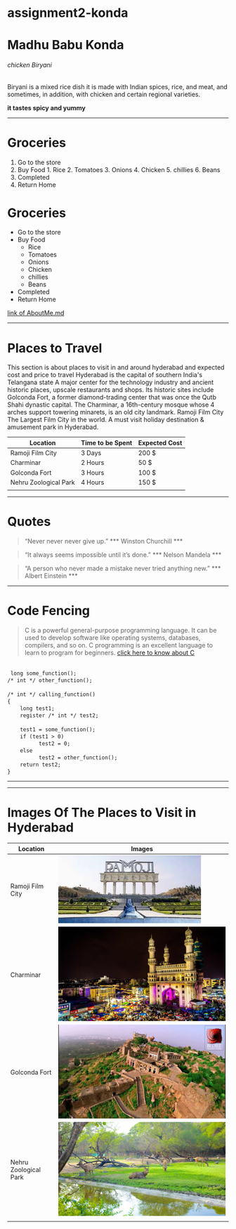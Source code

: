 # assignment2-konda                                             
# Madhu Babu Konda
###### chicken Biryani
Biryani is a mixed rice dish it is made with Indian spices, rice, and meat, and sometimes, in addition, with chicken and certain regional varieties.
 


 **it tastes spicy and yummy**

-------------------------------------------
# Groceries 

1. Go to the store
2. Buy Food
       1. Rice 
       2. Tomatoes
       3. Onions
       4. Chicken
       5. chillies
       6. Beans
1. Completed
2. Return Home


# Groceries 
* Go to the store
* Buy Food
     * Rice 
     * Tomatoes
     * Onions
     * Chicken
     * chillies
     * Beans
* Completed
* Return Home

[link of AboutMe.md](AboutMe.md)

-------------------------------------------------------------
# Places to Travel 
This section is about places to visit in and around hyderabad and expected cost and price to travel
Hyderabad is the capital of southern India's Telangana state A major center for the technology industry and ancient historic places, upscale restaurants and shops. Its historic sites include Golconda Fort, a former diamond-trading center that was once the Qutb Shahi dynastic capital. The Charminar, a 16th-century mosque whose 4 arches support towering minarets, is an old city landmark. Ramoji Film City  The Largest Film City in the world. A must visit holiday destination & amusement park in Hyderabad.


| Location               | Time to be Spent | Expected Cost   |
|------------------------|------------------|-----------------|
| Ramoji Film City       |   3 Days         |   200 $         |
| Charminar              |   2 Hours        |   50 $          |
| Golconda Fort          |   3 Hours        |   100 $         |
| Nehru Zoological Park  |   4 Hours        |   150 $         |
|                        |                  |                 |

----------------------------------------------------------------
# Quotes
> “Never never never give up.” *** Winston Churchill *** 

> “It always seems impossible until it’s done.”   *** Nelson Mandela ***

> “A person who never made a mistake never tried anything new.”  *** Albert Einstein ***

-------------------------------------------------------------------
# Code Fencing
> C is a powerful general-purpose programming language. It can be used to develop software like operating systems, databases, compilers, and so on. C programming is an excellent language to learn to program for beginners.
[click here to know about C](https://en.wikipedia.org/wiki/C_(programming_language))

```

 long some_function();
/* int */ other_function();

/* int */ calling_function()
{
    long test1;
    register /* int */ test2;

    test1 = some_function();
    if (test1 > 0)
          test2 = 0;
    else
          test2 = other_function();
    return test2;
} 

```

***
------------------------------------------------------------------------
# Images Of The Places to Visit in Hyderabad

| Location               |     Images                                      |
|------------------------|-------------------------------------------------|
| Ramoji Film City       |![Ramoji Film City](images/Ramojifilmcity.jpg)   |
| Charminar              |![Charminar](Charminar.jpg)                      |
| Golconda Fort          |![Golconda](Golconda.jpg)                        |
| Nehru Zoological Park  |![Zoo-Park](Nehru-Zoological-Park.jpg)           |
|                        |                                                 |        
